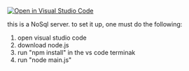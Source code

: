 [![Open in Visual Studio Code](https://classroom.github.com/assets/open-in-vscode-c66648af7eb3fe8bc4f294546bfd86ef473780cde1dea487d3c4ff354943c9ae.svg)](https://classroom.github.com/online_ide?assignment_repo_id=7995431&assignment_repo_type=AssignmentRepo)

this is a NoSql server. 
to set it up, one must do the following:

1. open visual studio code
2. download node.js
3. run "npm install" in the vs code terminak
4. run "node main.js"

